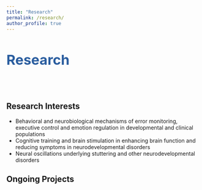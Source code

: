 ```yaml
---
title: "Research"
permalink: /research/
author_profile: true  
---
```


<h1 style="color:#2a5d9f; font-size:36px;">Research</h1>

<br><br>

## Research Interests

   -  Behavioral and neurobiological mechanisms of error monitoring, executive control and emotion regulation in developmental and clinical populations
   -  Cognitive training and brain stimulation in enhancing brain function and reducing symptoms in neurodevelopmental disorders
   -  Neural oscillations underlying stuttering and other neurodevelopmental disorders
   
## Ongoing Projects



